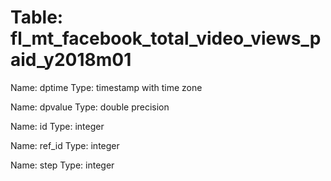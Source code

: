 Table: fl_mt_facebook_total_video_views_paid_y2018m01
=====================================================

Name: dptime
Type: timestamp with time zone

Name: dpvalue
Type: double precision

Name: id
Type: integer

Name: ref_id
Type: integer

Name: step
Type: integer


